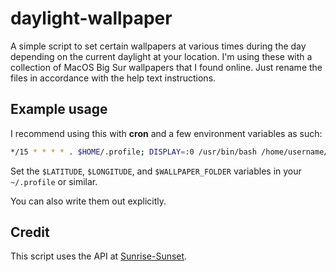 # daylight-wallpaper
A simple script to set certain wallpapers at various times during the day
depending on the current daylight at your location. I'm using these with a
collection of MacOS Big Sur wallpapers that I found online. Just rename the
files in accordance with the help text instructions.

## Example usage
I recommend using this with **cron** and a few environment variables as such:
``` sh
*/15 * * * * . $HOME/.profile; DISPLAY=:0 /usr/bin/bash /home/username/bin/daylight_wallpaper.sh -x $LATITUDE -y $LONGITUDE -f $WALLPAPER_FOLDER
```

Set the `$LATITUDE`, `$LONGITUDE`, and `$WALLPAPER_FOLDER` variables in your
`~/.profile` or similar.

You can also write them out explicitly.

## Credit
This script uses the API at [Sunrise-Sunset](https://sunrise-sunset.org/api).
